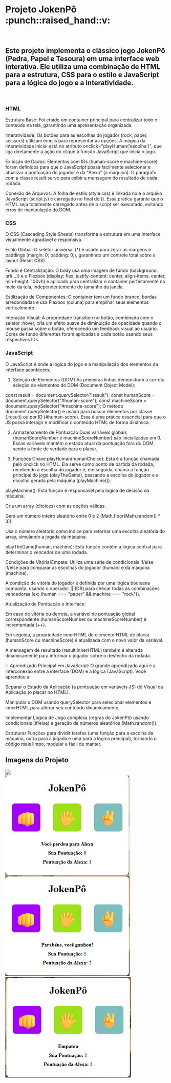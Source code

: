 <h1>Projeto JokenPô :punch::raised_hand::v:</h1> 
<br>
<h2>Este projeto implementa o clássico jogo JokenPô (Pedra, Papel e Tesoura) em uma interface web interativa. Ele utiliza uma combinação de HTML para a estrutura, CSS para o estilo e JavaScript para a lógica do jogo e a interatividade.</h2>
<br>
<h3>HTML</h3>
<p>Estrutura Base: Foi criado um container principal para centralizar todo o conteúdo na tela, garantindo uma apresentação organizada.

Interatividade: Os botões para as escolhas do jogador (rock, paper, scissors) utilizam emojis para representar as opções. A mágica da interatividade inicial está no atributo onclick="playHuman('escolha')", que liga diretamente a ação do clique à função JavaScript que inicia o jogo.

Exibição de Dados: Elementos <span> com IDs (human-score e machine-score) foram definidos para que o JavaScript possa facilmente selecionar e atualizar a pontuação do jogador e da "Alexa" (a máquina). O parágrafo com a classe result serve para exibir a mensagem do resultado de cada rodada.

Conexão de Arquivos: A folha de estilo (style.css) é linkada no <head> e o arquivo JavaScript (script.js) é carregado no final do <body> (<script src="./script.js"></script>). Essa prática garante que o HTML seja totalmente carregado antes de o script ser executado, evitando erros de manipulação do DOM.</p>

<h3>CSS</h3>
<p>O CSS (Cascading Style Sheets) transforma a estrutura em uma interface visualmente agradável e responsiva.

Estilo Global: O seletor universal (*) é usado para zerar as margens e paddings (margin: 0; padding: 0;), garantindo um controle total sobre o layout (Reset CSS).

Fundo e Centralização: O body usa uma imagem de fundo (background: url(...)) e o Flexbox (display: flex, justify-content: center, align-items: center, min-height: 100vh) é aplicado para centralizar o container perfeitamente no meio da tela, independentemente do tamanho da janela.

Estilização de Componentes: O container tem um fundo branco, bordas arredondadas e usa Flexbox (coluna) para empilhar seus elementos verticalmente.

Interação Visual: A propriedade transition no botão, combinada com o seletor :hover, cria um efeito suave de diminuição de opacidade quando o mouse passa sobre o botão, oferecendo um feedback visual ao usuário. Cores de fundo diferentes foram aplicadas a cada botão usando seus respectivos IDs.</p>

<h3>JavaScript</h3>
<p>O JavaScript é onde a lógica do jogo e a manipulação dos elementos da interface acontecem.

1. Seleção de Elementos (DOM)
As primeiras linhas demonstram a correta seleção de elementos do DOM (Document Object Model):

const result = document.querySelector(".result");
const humanScore = document.querySelector("#human-score");
const machineScore = document.querySelector("#machine-score");
O método document.querySelector() é usado para buscar elementos por classe (.result) ou por ID (#human-score). Essa é uma prática essencial para que o JS possa interagir e modificar o conteúdo HTML de forma dinâmica.

2. Armazenamento de Pontuação
Duas variáveis globais (humanScoreNumber e machineScoreNumber) são inicializadas em 0. Essas variáveis mantêm o estado atual da pontuação fora do DOM, sendo a fonte de verdade para o placar.

3. Funções Chave
playHuman(humanChoice): Esta é a função chamada pelo onclick no HTML. Ela serve como ponto de partida da rodada, recebendo a escolha do jogador e, em seguida, chama a função principal do jogo (playTheGame), passando a escolha do jogador e a escolha gerada pela máquina (playMachine()).

playMachine(): Esta função é responsável pela lógica de decisão da máquina.

Cria um array (choices) com as opções válidas.

Gera um número inteiro aleatório entre 0 e 2 (Math.floor(Math.random() * 3)).

Usa o número aleatório como índice para retornar uma escolha aleatória do array, simulando a jogada da máquina.

playTheGame(human, machine): Esta função contém a lógica central para determinar o vencedor de uma rodada.

Condições de Vitória/Empate: Utiliza uma série de condicionais if/else if/else para comparar as escolhas do jogador (human) e da máquina (machine).

A condição de vitória do jogador é definida por uma lógica booleana composta, usando o operador || (OR) para checar todas as combinações vencedoras (ex: (human === "paper" && machine === "rock")).

Atualização de Pontuação e Interface:

Em caso de vitória ou derrota, a variável de pontuação global correspondente (humanScoreNumber ou machineScoreNumber) é incrementada (++).

Em seguida, a propriedade innerHTML do elemento HTML de placar (humanScore ou machineScore) é atualizada com o novo valor da variável.

A mensagem de resultado (result.innerHTML) também é alterada dinamicamente para informar o jogador sobre o desfecho da rodada.

💡 Aprendizado Principal em JavaScript:
O grande aprendizado aqui é a interconexão entre a interface (DOM) e a lógica (JavaScript). Você aprendeu a:

Separar o Estado da Aplicação (a pontuação em variáveis JS) do Visual da Aplicação (o placar no HTML).

Manipular o DOM usando querySelector para selecionar elementos e innerHTML para alterar seu conteúdo dinamicamente.

Implementar Lógica de Jogo complexa (regras do JokenPô) usando condicionais (if/else) e geração de números aleatórios (Math.random()).

Estruturar Funções para dividir tarefas (uma função para a escolha da máquina, outra para a jogada e uma para a lógica principal), tornando o código mais limpo, modular e fácil de manter.
</p>
<h2>Imagens do Projeto</h2>
<img src="https://github.com/Williancosta98/JokenP-/blob/master/img/image-of-the-jokenp%C3%B4-project%201.png?raw=true">
<br>
<img src="https://github.com/Williancosta98/JokenP-/blob/master/img/alexa-win.png?raw=true"> <img src="https://raw.githubusercontent.com/Williancosta98/JokenP-/refs/heads/master/img/human-win.png"> <img src="https://raw.githubusercontent.com/Williancosta98/JokenP-/refs/heads/master/img/tied.png">
